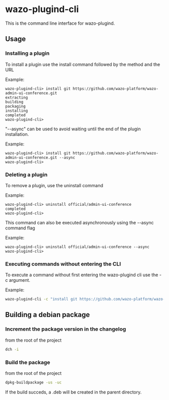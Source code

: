 # wazo-plugind-cli

This is the command line interface for wazo-plugind.

## Usage

### Installing a plugin

To install a plugin use the install command followed by the method and the URL

Example:

```
wazo-plugind-cli> install git https://github.com/wazo-platform/wazo-admin-ui-conference.git
extracting
building
packaging
installing
completed
wazo-plugind-cli>
```

"--async" can be used to avoid waiting until the end of the plugin installation.

Example:

```
wazo-plugind-cli> install git https://github.com/wazo-platform/wazo-admin-ui-conference.git --async
wazo-plugind-cli>
```

### Deleting a plugin

To remove a plugin, use the uninstall command

Example:

```
wazo-plugind-cli> uninstall official/admin-ui-conference
completed
wazo-plugind-cli>
```

This command can also be executed asynchronously using the --async command flag

Example:

```
wazo-plugind-cli> uninstall official/admin-ui-conference --async
wazo-plugind-cli>
```

### Executing commands without entering the CLI

To execute a command without first entering the wazo-plugind cli use the -c argument.

Example:

```sh
wazo-plugind-cli -c "install git https://github.com/wazo-platform/wazo-admin-ui-user.git"
```

## Building a debian package

### Increment the package version in the changelog

from the root of the project

```sh
dch -i
```

### Build the package

from the root of the project

```sh
dpkg-buildpackage -us -uc
```

If the build succeds, a .deb will be created in the parent directory.

